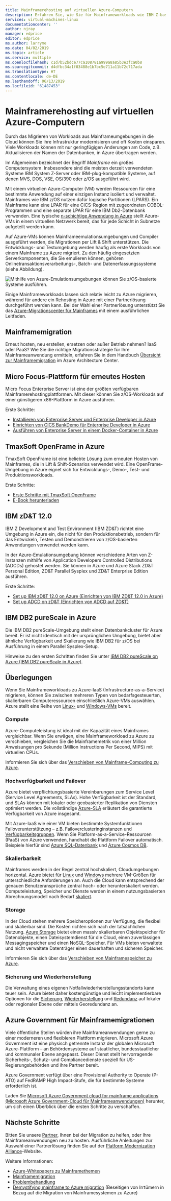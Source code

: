 ```yaml
---
title: Mainframerehosting auf virtuellen Azure-Computern
description: Erfahren Sie, wie Sie für Mainframeworkloads wie IBM Z-basierte Systeme auf virtuellen Microsoft Azure-Computern ein Rehosting durchführen.
services: virtual-machines-linux
documentationcenter: ''
author: njray
manager: edprice
editor: edprice
ms.author: larryme
ms.date: 04/02/2019
ms.topic: article
ms.service: multiple
ms.openlocfilehash: c1d7b52bdce77ca108781a999a8a85b3e3fca0b8
ms.sourcegitcommit: d4dfbc34a1f03488e1b7bc5e711a11b72c717ada
ms.translationtype: HT
ms.contentlocale: de-DE
ms.lasthandoff: 06/13/2019
ms.locfileid: "61487453"
---
```

# <a name="mainframe-rehosting-on-azure-virtual-machines"></a>Mainframerehosting auf virtuellen Azure-Computern

Durch das Migrieren von Workloads aus Mainframeumgebungen in die Cloud können Sie ihre Infrastruktur modernisieren und oft Kosten einsparen. Viele Workloads können mit nur geringfügigen Änderungen am Code, z.B. Aktualisieren der Namen der Datenbanken, in Azure übertragen werden.

Im Allgemeinen bezeichnet der Begriff *Mainframe* ein großes Computersystem. Insbesondere sind die meisten derzeit verwendeten Systeme IBM System Z-Server oder IBM-plug-kompatible Systeme, auf denen MVS, DOS, VSE, OS/390 oder z/OS ausgeführt wird.

Mit einem virtuellen Azure-Computer (VM) werden Ressourcen für eine bestimmte Anwendung auf einer einzigen Instanz isoliert und verwaltet. Mainframes wie IBM z/OS nutzen dafür logische Partitionen (LPARS). Ein Mainframe kann eine LPAR für eine CICS-Region mit zugeordneten COBOL-Programmen und eine separate LPAR für eine IBM Db2-Datenbank verwenden. Eine typische [n-schichtige Anwendung in Azure](/azure/architecture/reference-architectures/n-tier/n-tier-sql-server) stellt Azure-VMs in einem virtuellen Netzwerk bereit, das für jede Schicht in Subnetze aufgeteilt werden kann.

Auf Azure-VMs können Mainframeemulationsumgebungen und Compiler ausgeführt werden, die Migrationen per Lift & Shift unterstützen. Die Entwicklungs- und Testumgebung werden häufig als erste Workloads von einem Mainframe zu Azure migriert. Zu den häufig eingesetzten Serverkomponenten, die Sie emulieren können, gehören Onlinetransaktionsverarbeitungs-, Batch- und Datenerfassungssysteme (siehe Abbildung).

![Mithilfe von Azure-Emulationsumgebungen können Sie z/OS-basierte Systeme ausführen.](media/01-overview.png)

Einige Mainframeworkloads lassen sich relativ leicht zu Azure migrieren, während für andere ein Rehosting in Azure mit einer Partnerlösung durchgeführt werden kann. Bei der Wahl einer Partnerlösung unterstützt Sie das [Azure-Migrationscenter für Mainframes](https://azure.microsoft.com/migration/mainframe/) mit einem ausführlichen Leitfaden.

## <a name="mainframe-migration"></a>Mainframemigration

Erneut hosten, neu erstellen, ersetzen oder außer Betrieb nehmen? IaaS oder PaaS? Wie Sie die richtige Migrationsstrategie für Ihre Mainframeanwendung ermitteln, erfahren Sie in dem Handbuch [Übersicht zur Mainframemigration](/azure/architecture/cloud-adoption/infrastructure/mainframe-migration/overview) im Azure Architecture Center.

## <a name="micro-focus-rehosting-platform"></a>Micro Focus-Plattform für erneutes Hosten

Micro Focus Enterprise Server ist eine der größten verfügbaren Mainframerehostingplattformen. Mit dieser können Sie z/OS-Workloads auf einer günstigeren x86-Plattform in Azure ausführen.

Erste Schritte:

- [Installieren von Enterprise Server und Enterprise Developer in Azure](./microfocus/set-up-micro-focus-azure.md)
- [Einrichten von CICS BankDemo für Enterprise Developer in Azure](./microfocus/demo.md)
- [Ausführen von Enterprise Server in einem Docker-Container in Azure](./microfocus/run-enterprise-server-container.md)


## <a name="tmaxsoft-openframe-on-azure"></a>TmaxSoft OpenFrame in Azure

TmaxSoft OpenFrame ist eine beliebte Lösung zum erneuten Hosten von Mainframes, die in Lift & Shift-Szenarios verwendet wird. Eine OpenFrame-Umgebung in Azure eignet sich für Entwicklungs-, Demo-, Test- und Produktionsworkloads.

Erste Schritte:

- [Erste Schritte mit TmaxSoft OpenFrame](./tmaxsoft/get-started.md)
- [E-Book herunterladen](https://azure.microsoft.com/resources/install-tmaxsoft-openframe-on-azure/)

## <a name="ibm-zdt-120"></a>IBM zD&T 12.0

IBM Z Development and Test Environment (IBM ZD&T) richtet eine Umgebung in Azure ein, die nicht für den Produktionsbetrieb, sondern für das Entwickeln, Testen und Demonstrieren von z/OS-basierten Anwendungen verwendet werden kann.

In der Azure-Emulationsumgebung können verschiedene Arten von Z-Instanzen mithilfe von Application Developers Controlled Distributions (ADCDs) gehostet werden. Sie können in Azure und Azure Stack ZD&T Personal Edition, ZD&T Parallel Sysplex und ZD&T Enterprise Edition ausführen.

Erste Schritte:

- [Set up IBM zD&T 12.0 on Azure (Einrichten von IBM ZD&T 12.0 in Azure)](./ibm/install-ibm-z-environment.md)
- [Set up ADCD on zD&T (Einrichten von ADCD auf ZD&T)](./ibm/demo.md)

## <a name="ibm-db2-purescale-on-azure"></a>IBM DB2 pureScale in Azure

Die IBM DB2 pureScale-Umgebung stellt einen Datenbankcluster für Azure bereit. Er ist nicht identisch mit der ursprünglichen Umgebung, bietet aber ähnliche Verfügbarkeit und Skalierung wie IBM DB2 für z/OS bei Ausführung in einem Parallel Sysplex-Setup.

Hinweise zu den ersten Schritten finden Sie unter [IBM DB2 pureScale on Azure (IBM DB2 pureScale in Azure)](/azure/virtual-machines/linux/ibm-db2-purescale-azure).

## <a name="considerations"></a>Überlegungen

Wenn Sie Mainframeworkloads zu Azure-IaaS (Infrastructure-as-a-Service) migrieren, können Sie zwischen mehreren Typen von bedarfsgesteuerten, skalierbaren Computeressourcen einschließlich Azure-VMs auswählen. Azure stellt eine Reihe von [Linux-](/azure/virtual-machines/linux/overview) und [Windows-VMs](/azure/virtual-machines/windows/overview) bereit.

### <a name="compute"></a>Compute

Azure-Computeleistung ist ideal mit der Kapazität eines Mainframes vergleichbar. Wenn Sie erwägen, eine Mainframeworkload zu Azure zu verschieben, vergleichen Sie die Mainframemetrik von einer Million Anweisungen pro Sekunde (Million Instructions Per Second, MIPS) mit virtuellen CPUs. 

Informieren Sie sich über das [Verschieben von Mainframe-Computing zu Azure](./concepts/mainframe-compute-azure.md).

### <a name="high-availability-and-failover"></a>Hochverfügbarkeit und Failover

Azure bietet verpflichtungsbasierte Vereinbarungen zum Service Level (Service Level Agreements, SLAs). Hohe Verfügbarkeit ist der Standard, und SLAs können mit lokaler oder geobasierter Replikation von Diensten optimiert werden. Die vollständige [Azure-SLA](https://azure.microsoft.com/support/legal/sla/virtual-machines/) erläutert die garantierte Verfügbarkeit von Azure insgesamt.

Mit Azure-IaaS wie einer VM bieten bestimmte Systemfunktionen Failoverunterstützung – z.B. Failoverclusteringinstanzen und [Verfügbarkeitsgruppen](/azure/virtual-machines/windows/regions-and-availability#availability-sets). Wenn Sie Platform-as-a-Service-Ressourcen (PaaS) von Azure verwenden, handhabt die Plattform Failover automatisch. Beispiele hierfür sind [Azure SQL-Datenbank](/azure/sql-database/sql-database-technical-overview) und [Azure Cosmos DB](/azure/cosmos-db/introduction).

### <a name="scalability"></a>Skalierbarkeit

Mainframes werden in der Regel zentral hochskaliert, Cloudumgebungen horizontal. Azure bietet für [Linux](/azure/virtual-machines/linux/sizes) und [Windows](/azure/virtual-machines/windows/sizes) mehrere VM-Größen für unterschiedliche Anforderungen an. Auch die Cloud kann entsprechend der genauen Benutzeransprüche zentral hoch- oder herunterskaliert werden. Computeleistung, Speicher und Dienste werden in einem nutzungsbasierten Abrechnungsmodell nach Bedarf [skaliert](/azure/architecture/best-practices/auto-scaling).

### <a name="storage"></a>Storage

In der Cloud stehen mehrere Speicheroptionen zur Verfügung, die flexibel und skalierbar sind. Die Kosten richten sich nach der tatsächlichen Nutzung. [Azure Storage](/azure/storage/common/storage-introduction) bietet einen massiv skalierbaren Objektspeicher für Datenobjekte, einen Dateisystemdienst für die Cloud, einen zuverlässigen Messagingspeicher und einen NoSQL-Speicher. Für VMs bieten verwaltete und nicht verwaltete Datenträger einen dauerhaften und sicheren Speicher.

Informieren Sie sich über das [Verschieben von Mainframespeicher zu Azure](./concepts/mainframe-storage-azure.md).

### <a name="backup-and-recovery"></a>Sicherung und Wiederherstellung

Die Verwaltung eines eigenen Notfallwiederherstellungsstandorts kann teuer sein. Azure bietet daher kostengünstige und leicht implementierbare Optionen für die [Sicherung](/azure/backup/backup-introduction-to-azure-backup), [Wiederherstellung](/azure/site-recovery/site-recovery-overview) und [Redundanz](/azure/storage/common/storage-redundancy) auf lokaler oder regionaler Ebene oder mittels Georedundanz an.

## <a name="azure-government-for-mainframe-migrations"></a>Azure Government für Mainframemigrationen

Viele öffentliche Stellen würden ihre Mainframeanwendungen gerne zu einer moderneren und flexibleren Plattform migrieren. Microsoft Azure Government ist eine physisch getrennte Instanz der globalen Microsoft Azure-Plattform – an Behördensysteme auf staatlicher, bundesstaatlicher und kommunaler Ebene angepasst. Dieser Dienst stellt hervorragende Sicherheits-, Schutz- und Compliancedienste speziell für US-Regierungsbehörden und ihre Partner bereit.

Azure Government verfügt über eine Provisional Authority to Operate (P-ATO) auf FedRAMP High Impact-Stufe, die für bestimmte Systeme erforderlich ist.

Laden Sie [Microsoft Azure Government cloud for mainframe applications (Microsoft Azure Government-Cloud für Mainframeanwendungen)](https://azure.microsoft.com/resources/microsoft-azure-government-cloud-for-mainframe-applications/en-us/) herunter, um sich einen Überblick über die ersten Schritte zu verschaffen.

## <a name="next-steps"></a>Nächste Schritte

Bitten Sie unsere [Partner](partner-workloads.md), Ihnen bei der Migration zu helfen, oder Ihre Mainframeanwendungen neu zu hosten. Ausführliche Anleitungen zur Auswahl einer Partnerlösung finden Sie auf der [Platform Modernization Alliance](https://www.platformmodernization.org/pages/mainframe.aspx)-Website.

Weitere Informationen:

- [Azure-Whitepapers zu Mainframethemen](mainframe-white-papers.md)
- [Mainframemigration](/azure/architecture/cloud-adoption/infrastructure/mainframe-migration/overview)
- [Problembehandlung](/azure/virtual-machines/troubleshooting/)
- [Demystifying mainframe to Azure migration](https://azure.microsoft.com/resources/demystifying-mainframe-to-azure-migration/) (Beseitigen von Irrtümern in Bezug auf die Migration von Mainframesystemen zu Azure)

<!-- INTERNAL LINKS -->
[microfocus-get-started]: /microfocus/get-started.md
[microfocus-setup]: /microfocus/set-up-micro-focus-azure.md
[microfocus-demo]: /microfocus/demo.md
[ibm-get-started]: /ibm/get-started.md
[ibm-install-z]: /ibm/install-ibm-z-environment.md
[ibm-demo]: /ibm/demo.md
